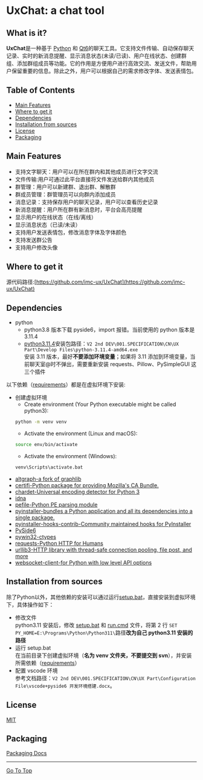 # UxChat: a chat tool
## What is it?
**UxChat**是一种基于 [Python](https://www.python.org/) 和 [Qt6](https://doc.qt.io/qtforpython-6/quickstart.html#quick-start)的聊天工具。它支持文件传输、自动保存聊天记录、实时的新消息提醒、显示消息状态(未读/已读)、用户在线状态、创建群组、添加群组成员等功能。它的作用是方便用户进行高效交流、发送文件，帮助用户保留重要的信息。除此之外，用户可以根据自己的需求修改字体、发送表情包。
## Table of Contents
- [Main Features](#Main-Features)
- [Where to get it](#Where-to-get-it)
- [Dependencies](#Dependencies)
- [Installation from sources](#Installation-from-sources)
- [License](#License)
- [Packaging](#Packaging)
## Main Features
- 支持文字聊天：用户可以在所在群内和其他成员进行文字交流
- 文件传输:用户可通过此平台直接将文件发送给群内其他成员
- 群管理：用户可以新建群、退出群、解散群
- 群成员管理：群管理员可以向群内添加成员
- 消息记录：支持保存用户的聊天记录，用户可以查看历史记录
- 新消息提醒：用户所在群有新消息时，平台会高亮提醒
- 显示用户的在线状态（在线/离线）
- 显示消息状态（已读/未读）
- 支持用户发送表情包，修改消息字体及字体颜色
- 支持发送群公告
- 支持用户修改头像
## Where to get it
源代码路径:[https://github.com/imc-ux/UxChat](https://github.com/imc-ux/UxChat)
## Dependencies
- python
  - python3.8 版本下载 pyside6，import 报错。当前使用的 python 版本是 3.11.4<br>
  - [python3.11.4](https://www.python.org/downloads/release/python-3114/)安装包路径：`V2 2nd DEV\001.SPECIFICATION\CN\UX Part\Develop Files\python-3.11.4-amd64.exe`<br>
安装 3.11 版本，最好**不要添加环境变量**；如果将 3.11 添加到环境变量，当前聊天室@时不弹出，需要重新安装 requests、Pillow、PySimpleGUI 这三个插件<br>
  
以下依赖（[requirements](https://github.com/imc-ux/UxChat/blob/main/requirements.txt)）都是在虚拟环境下安装:

- 创建虚拟环境
  - Create environment (Your Python executable might be called python3):<br>
  ```sh
  python -m venv venv
  ```
  - Activate the environment (Linux and macOS):
  ```sh
  source env/bin/activate
  ```
  - Activate the environment (Windows):
  ```sh
  venv\Scripts\activate.bat
  ```
- [altgraph-a fork of graphlib](https://pypi.org/project/altgraph/)
- [certifi-Python package for providing Mozilla's CA Bundle.](https://pypi.org/project/certifi/)
- [chardet-Universal encoding detector for Python 3](https://pypi.org/project/chardet/)
- [idna](https://pypi.org/project/idna/)
- [pefile-Python PE parsing module](https://pypi.org/project/pefile/)
- [pyinstaller-bundles a Python application and all its dependencies into a single package.](https://pyinstaller.org/en/stable/)
- [pyinstaller-hooks-contrib-Community maintained hooks for PyInstaller](https://pypi.org/project/pyinstaller-hooks-contrib/)
- [PySide6](https://pypi.org/project/PySide6/)
- [pywin32-ctypes](https://pypi.org/project/pywin32-ctypes/)
- [requests-Python HTTP for Humans](https://pypi.org/project/requests/)
- [urllib3-HTTP library with thread-safe connection pooling, file post, and more](https://pypi.org/project/urllib3/)
- [websocket-client-for Python with low level API options](https://pypi.org/project/websocket-client/)
## Installation from sources
除了Python以外，其他依赖的安装可以通过运行[setup.bat](https://github.com/imc-ux/UxChat/blob/main/setup.bat)，直接安装到虚拟环境下，具体操作如下：<br>
- 修改文件<br>
  python3.11 安装后，修改 [setup.bat](https://github.com/imc-ux/UxChat/blob/main/setup.bat) 和 [run.cmd](https://github.com/imc-ux/UxChat/blob/main/run.cmd) 文件，将第 2 行 `SET PY_HOME=E:\Programs\Python\Python311\`路径**改为自己 python3.11 安装的路径**<br>
- 运行 setup.bat<br>
  在当前目录下创建虚拟环境（**名为 venv 文件夹，不要提交到 svn**），并安装所需依赖（[requirements](https://github.com/imc-ux/UxChat/blob/main/requirements.txt)）<br>
- 配置 vscode 环境<br>
  参考文档路径：`V2 2nd DEV\001.SPECIFICATION\CN\UX Part\Configuration File\vscode+pyside6 开发环境搭建.docx`。
## License
[MIT](https://github.com/imc-ux/UxChat/blob/main/LICENSE)
## Packaging
[Packaging Docs](https://github.com/imc-ux/UxChat/blob/main/pyinstaller%E6%89%93%E5%8C%85.md)<br>
<hr/>

[Go To Top](#Table-of-Contents)
